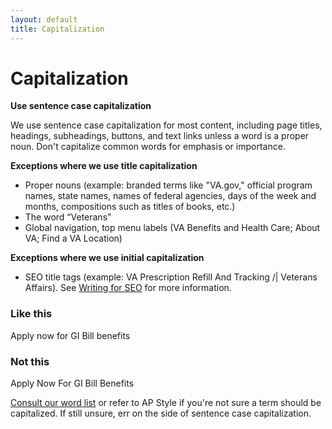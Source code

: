 ```yaml
---
layout: default
title: Capitalization
---
```


# Capitalization
__Use sentence case capitalization__

We use sentence case capitalization for most content, including page titles, headings, subheadings, buttons, and text links unless a word is a proper noun. Don't capitalize common words for emphasis or importance.

__Exceptions where we use title capitalization__

- Proper nouns (example: branded terms like "VA.gov," official program names, state names, names of federal agencies, days of the week and months, compositions such as titles of books, etc.)
- The word “Veterans”
- Global navigation, top menu labels (VA Benefits and Health Care; About VA; Find a VA Location)

__Exceptions where we use initial capitalization__
- SEO title tags (example: VA Prescription Refill And Tracking /| Veterans Affairs). See [Writing for SEO](https://design.va.gov/content-style-guide/seo) for more information.

<div class="do-dont">
<div class="do-dont__do">
<h3 class="do-dont__heading">Like this</h3>
<div class="do-dont__content" markdown="1">
Apply now for GI Bill benefits
</div>
</div>
<div class="do-dont__dont">
<h3 class="do-dont__heading">Not this</h3>
<div class="do-dont__content" markdown="1">
Apply Now For GI Bill Benefits
</div>
</div>
</div>

[Consult our word list](https://design.va.gov/content-style-guide/word-list.html) or refer to AP Style if you're not sure a term should be capitalized. If still unsure, err on the side of sentence case capitalization.
